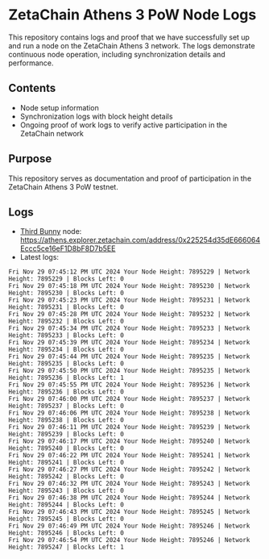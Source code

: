 # ZetaChain Athens 3 PoW Node Logs
This repository contains logs and proof that we have successfully set up and run a node on the ZetaChain Athens 3 network. The logs demonstrate continuous node operation, including synchronization details and performance.

## Contents
- Node setup information
- Synchronization logs with block height details
- Ongoing proof of work logs to verify active participation in the ZetaChain network

## Purpose
This repository serves as documentation and proof of participation in the ZetaChain Athens 3 PoW testnet.

## Logs

- [Third Bunny](https://thirdbunny.xyz/) node: https://athens.explorer.zetachain.com/address/0x225254d35dE666064Eccc5ce16eF1D8bF8D7b5EE
- Latest logs:
```
Fri Nov 29 07:45:12 PM UTC 2024 Your Node Height: 7895229 | Network Height: 7895229 | Blocks Left: 0
Fri Nov 29 07:45:18 PM UTC 2024 Your Node Height: 7895230 | Network Height: 7895230 | Blocks Left: 0
Fri Nov 29 07:45:23 PM UTC 2024 Your Node Height: 7895231 | Network Height: 7895231 | Blocks Left: 0
Fri Nov 29 07:45:28 PM UTC 2024 Your Node Height: 7895232 | Network Height: 7895232 | Blocks Left: 0
Fri Nov 29 07:45:34 PM UTC 2024 Your Node Height: 7895233 | Network Height: 7895233 | Blocks Left: 0
Fri Nov 29 07:45:39 PM UTC 2024 Your Node Height: 7895234 | Network Height: 7895234 | Blocks Left: 0
Fri Nov 29 07:45:44 PM UTC 2024 Your Node Height: 7895235 | Network Height: 7895235 | Blocks Left: 0
Fri Nov 29 07:45:50 PM UTC 2024 Your Node Height: 7895235 | Network Height: 7895236 | Blocks Left: 1
Fri Nov 29 07:45:55 PM UTC 2024 Your Node Height: 7895236 | Network Height: 7895236 | Blocks Left: 0
Fri Nov 29 07:46:00 PM UTC 2024 Your Node Height: 7895237 | Network Height: 7895237 | Blocks Left: 0
Fri Nov 29 07:46:06 PM UTC 2024 Your Node Height: 7895238 | Network Height: 7895238 | Blocks Left: 0
Fri Nov 29 07:46:11 PM UTC 2024 Your Node Height: 7895239 | Network Height: 7895239 | Blocks Left: 0
Fri Nov 29 07:46:17 PM UTC 2024 Your Node Height: 7895240 | Network Height: 7895240 | Blocks Left: 0
Fri Nov 29 07:46:22 PM UTC 2024 Your Node Height: 7895241 | Network Height: 7895241 | Blocks Left: 0
Fri Nov 29 07:46:27 PM UTC 2024 Your Node Height: 7895242 | Network Height: 7895242 | Blocks Left: 0
Fri Nov 29 07:46:32 PM UTC 2024 Your Node Height: 7895243 | Network Height: 7895243 | Blocks Left: 0
Fri Nov 29 07:46:38 PM UTC 2024 Your Node Height: 7895244 | Network Height: 7895244 | Blocks Left: 0
Fri Nov 29 07:46:43 PM UTC 2024 Your Node Height: 7895245 | Network Height: 7895245 | Blocks Left: 0
Fri Nov 29 07:46:49 PM UTC 2024 Your Node Height: 7895246 | Network Height: 7895246 | Blocks Left: 0
Fri Nov 29 07:46:54 PM UTC 2024 Your Node Height: 7895246 | Network Height: 7895247 | Blocks Left: 1
```
